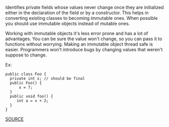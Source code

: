 Identifies private fields whose values never change once they are initialized either in the declaration of the field or by a constructor.
This helps in converting existing classes to becoming immutable ones.
When possible you should use immutable objects instead of mutable ones.

Working with immutable objects it's less error prone and has a lot of advantages.
You can be sure the value won't change, so you can pass it to functions without worrying.
Making an immutable object thread safe is easier.
Programmers won't introduce bugs by changing values that weren't suppose to change.

Ex:

    public class Foo {
      private int x; // should be final
      public Foo() {
          x = 7;
      }
      public void foo() {
         int a = x + 2;
      }
    }


[SOURCE](http://pmd.sourceforge.net/pmd-5.3.2/pmd-java/rules/java/design.html#ImmutableField)

